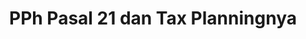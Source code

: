---
title: PPh Pasal 21 dan Tax Planningnya
linkurl: https://kutt.it/bVF4kL
fitur: lainlain
category: lainlain
createdTime : 25/01/2020
modifiedTime : 25/01/2020
topik: Tax Planning & Fraud
color: ffd33d
img: fraud.png
---